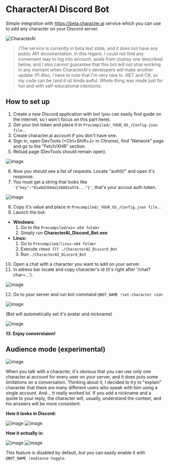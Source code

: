 # CharacterAI Discord Bot
Simple integration with https://beta.character.ai service which you can use to add any character on your Discord server.

![CharacterAI](https://i.imgur.com/H5hDipp.jpg)

> (The service is currently in beta test state, and it does not have any public API documentation. In this regard, I could not find any convenient way to log into account, aside from clumsy one described below, and I also cannot guarantee that this bot will not stop working in any moment when CharacterAI's developers will make another update :P)
> Also, I have to note that I'm very new to .NET and C#, so my code can be (and it is) kinda awful. Whole thing was made just for fun and with self-educational intentions.

##  How to set up
1. Create a new Discord application with bot (you can easily find guide on the internet, so I won't focus on this part here).
2. Get your bot token and place it in `Precompiled/_YOUR_OS_/Config.json file.`.
3. Create character.ai account if you don't have one.
4. Sign in, open DevTools (<Ctrl+Shift+J> in Chrome), find "Network" page and go to the "Fetch/XHR" section.
5. Reload page (DevTools should remain open).

![image](https://user-images.githubusercontent.com/55811932/208026300-28c0339b-8e6f-49fd-992f-7e07d439d5ba.png)

6. Now you should see a list of requests. Locate "auth0/" and open it's response.
7. You must get a string that looks like `'{"key":"81a8d269da126081a5f4..."}'`, that's your accout auth token.

![image](https://user-images.githubusercontent.com/55811932/208027304-464216ec-4325-4662-a759-59699f0216e0.png)

8. Copy it's value and place in `Precompiled/_YOUR_OS_/Config.json file.`.
9. Launch the bot:
  - **Windows:**
    1. Go to the `Precompiled/win-x64 folder`
    2. Simply run **CharacterAI_Discord_Bot.exe**
  - **Linux:**
    1. Go to `Precompiled/linux-x64 folder`
    2. Execute `chmod 777 ./CharacterAI_Discord_Bot`
    3. Run `./CharacterAI_Discord_Bot`
10. Open a chat with a character you want to add on your server.
11. In adress bar locate and copy character's id (it's right after '/chat?char=...').

![image](https://user-images.githubusercontent.com/55811932/208032897-71a459f4-4db3-47b0-a042-d772a3f0c01b.png)

12. Go to your server and run bot command `@BOT_NAME !set-character <id>`

![image](https://user-images.githubusercontent.com/55811932/208030503-f7e9cac8-4b13-4900-976c-671af16861ad.png)

(Bot will automatically set it's avatar and nickname)

![image](https://user-images.githubusercontent.com/55811932/208030592-885e1755-62b3-455a-a608-054f36770c72.png)

**13. Enjoy converstaion!**

## Audience mode (experimental)
![image](https://user-images.githubusercontent.com/55811932/208030740-84062de1-b7df-4ffb-bd27-2cd59b5717c6.png)

When you talk with a character, it's obvious that you can use only one character.ai account for every user on your server, and it does puts some limitations on a conversation. Thinking about it, I decided to try to "explain" character that there are many different users who speak with him using a single account. And... tt really worked lol.
If you add a nickname and a quote to your reply, the character will, usually, understand the context, and his answers will be more consistent.

**How it looks in Discord:**

![image](https://user-images.githubusercontent.com/55811932/208031628-a52057dc-9cf4-4344-b1f0-3abd1c9ba51f.png)
![image](https://user-images.githubusercontent.com/55811932/208033040-f5385d42-c410-4471-9e07-58ef6310462a.png)

**How it actually is:**

![image](https://user-images.githubusercontent.com/55811932/208031792-d971acc6-afca-4bf4-8888-f287679c4f8b.png)
![image](https://user-images.githubusercontent.com/55811932/208032085-301df36b-e335-49af-9974-65b617c73f74.png)

This feature is disabled by default, but you can easily enable it with `@BOT_NAME !audience-toggle`.

